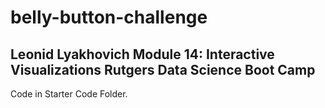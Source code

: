 # belly-button-challenge
Leonid Lyakhovich
Module 14: Interactive Visualizations
Rutgers Data Science Boot Camp
-----
Code in Starter Code Folder.


